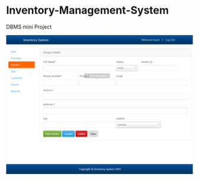 # Inventory-Management-System
DBMS mini Project

![Header Image- Tasleem Banu S](screenshots/vendor.png)
